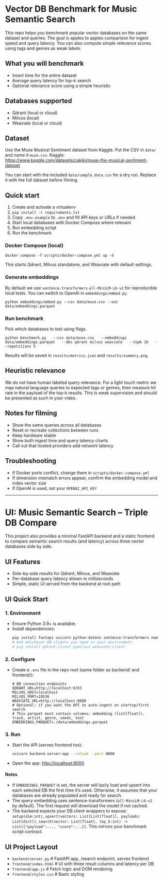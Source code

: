 # Vector DB Benchmark for Music Semantic Search

This repo helps you benchmark popular vector databases on the same dataset and queries. The goal is apples to apples comparison for ingest speed and query latency. You can also compute simple relevance scores using tags and genres as weak labels.

## What you will benchmark

- Insert time for the entire dataset
- Average query latency for top-k search
- Optional relevance score using a simple heuristic

## Databases supported

- Qdrant (local or cloud)
- Milvus (local)
- Weaviate (local or cloud)

## Dataset

Use the Muse Musical Sentiment dataset from Kaggle. Put the CSV in `data/` and name it `muse.csv`.
Kaggle: https://www.kaggle.com/datasets/cakiki/muse-the-musical-sentiment-dataset

You can start with the included `data/sample_data.csv` for a dry run. Replace it with the full dataset before filming.

## Quick start

1. Create and activate a virtualenv
2. `pip install -r requirements.txt`
3. Copy `.env.example` to `.env` and fill API keys or URLs if needed
4. Start local databases with Docker Compose where relevant
5. Run embedding script
6. Run the benchmark

### Docker Compose (local)

```
docker compose -f scripts/docker-compose.yml up -d
```

This starts Qdrant, Milvus standalone, and Weaviate with default settings.

### Generate embeddings

By default we use `sentence-transformers` `all-MiniLM-L6-v2` for reproducible local tests. You can switch to OpenAI in `embeddings/embed.py`.

```
python embeddings/embed.py --csv data/muse.csv --out data/embeddings.parquet
```

### Run benchmark

Pick which databases to test using flags.

```
python benchmark.py   --csv data/muse.csv   --embeddings data/embeddings.parquet   --dbs qdrant milvus weaviate   --topk 10   --repetitions 5
```

Results will be saved in `results/metrics.json` and `results/summary.png`.

## Heuristic relevance

We do not have human labeled query relevance. For a light touch metric we map natural language queries to expected tags or genres, then measure hit rate in the payload of the top-k results. This is weak supervision and should be presented as such in your video.

## Notes for filming

- Show the same queries across all databases
- Reset or recreate collections between runs
- Keep hardware stable
- Show both ingest time and query latency charts
- Call out that hosted providers add network latency

## Troubleshooting

- If Docker ports conflict, change them in `scripts/docker-compose.yml`
- If dimension mismatch errors appear, confirm the embedding model and index vector size
- If OpenAI is used, set your `OPENAI_API_KEY`

---

# UI: Music Semantic Search – Triple DB Compare

This project also provides a minimal FastAPI backend and a static frontend to compare semantic search results (and latency) across three vector databases side by side.

## UI Features

- Side-by-side results for Qdrant, Milvus, and Weaviate
- Per-database query latency shown in milliseconds
- Simple, static UI served from the backend at root path

## UI Quick Start

### 1. Environment
- Ensure Python 3.9+ is available.
- Install dependencies:
	```sh
	pip install fastapi uvicorn python-dotenv sentence-transformers numpy pandas
	# And whichever DB clients you need in your environment:
	# pip install qdrant-client pymilvus weaviate-client
	```

### 2. Configure
- Create a `.env` file in the repo root (same folder as backend/ and frontend/):
	```env
	# DB connection endpoints
	QDRANT_URL=http://localhost:6333
	MILVUS_HOST=localhost
	MILVUS_PORT=19530
	WEAVIATE_URL=http://localhost:8080
	# Optional: if you want the API to auto-ingest on startup/first search
	# This parquet must contain columns: embedding (list[float]), track, artist, genre, seeds, text
	EMBEDDINGS_PARQUET=./data/embeddings.parquet
	```

### 3. Run
- Start the API (serves frontend too):
	```sh
	uvicorn backend.server:app --reload --port 8000
	```
- Open the app: [http://localhost:8000](http://localhost:8000)

#### Notes
- If `EMBEDDINGS_PARQUET` is set, the server will lazily load and upsert into each selected DB the first time it’s used. Otherwise, it assumes that your databases are already populated and ready for search.
- The query embedding uses sentence-transformers (`all-MiniLM-L6-v2` by default). The first request will download the model if not cached.
- The backend expects your DB client wrappers to expose: `setup(dim:int)`, `upsert(vectors: List[List[float]], payloads: List[dict])`, `search(vector: List[float], top_k:int) -> List[{"payload":..., "score":...}]`. This mirrors your benchmark script contract.

## UI Project Layout

- `backend/server.py`      # FastAPI app, /search endpoint, serves frontend
- `frontend/index.html`    # UI with three result columns and latency per DB
- `frontend/app.js`        # Fetch logic and DOM rendering
- `frontend/styles.css`    # Basic styling
